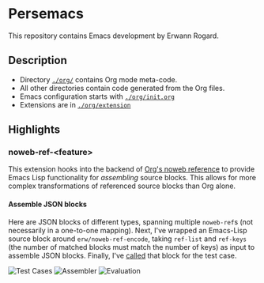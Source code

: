 # Persemacs

This repository contains Emacs development by Erwann Rogard.

## Description

- Directory [`./org/`](./org/) contains Org mode meta-code.
- All other directories contain code generated from the Org files.
- Emacs configuration starts with [`./org/init.org`](./org/init.org)
- Extensions are in [`./org/extension`](./org/extension)

## Highlights

### noweb-ref-\<feature\>
This extension hooks into the backend of [Org's noweb reference](https://orgmode.org/manual/Noweb-Reference-Syntax.html) to provide Emacs Lisp functionality for *assembling* source blocks. This allows for more complex transformations of referenced source blocks than Org alone.

#### Assemble JSON blocks
Here are JSON blocks of different types, spanning multiple `noweb-ref`s (not necessarily in a one-to-one mapping). Next, I've wrapped an Emacs-Lisp source block around `erw/noweb-ref-encode`, taking `ref-list` and `ref-keys` (the number of matched blocks must match the number of keys) as input to assemble JSON blocks. Finally, I've [called](https://orgmode.org/manual/Evaluating-Code-Blocks.html) that block for the test case.

![Test Cases](/home/erwann/Pictures/Screenshot/Screenshot_2025-05-25_12-51-19.png)
![Assembler](/home/erwann/Pictures/Screenshot/Screenshot_2025-05-25_13-05-45.png)
![Evaluation](/home/erwann/Pictures/Screenshot/Screenshot_2025-05-25_12-53-23.png)

<!-- TODO generate this file using Org+Export -->

